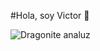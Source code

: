 #Hola, soy Victor 👋

![Dragonite analuz](https://pbs.twimg.com/media/EvTu0czXMAEwN7B.jpg)

<!--
**VictorB-05/VictorB-05** is a ✨ _special_ ✨ repository because its `README.md` (this file) appears on your GitHub profile.

Here are some ideas to get you started:

- 🔭 I’m currently working on ...
- 🌱 I’m currently learning ...
- 👯 I’m looking to collaborate on ...
- 🤔 I’m looking for help with ...
- 💬 Ask me about ...
- 📫 How to reach me: ...
- 😄 Pronouns: ...
- ⚡ Fun fact: ...
-->
